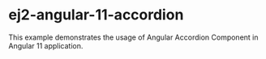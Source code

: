 # ej2-angular-11-accordion
This example demonstrates the usage of Angular Accordion Component in Angular 11 application.
